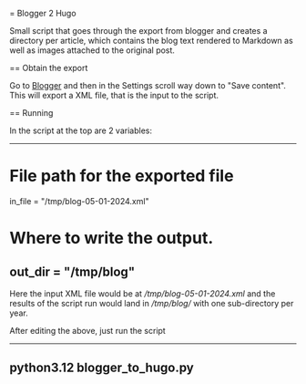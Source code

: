 = Blogger 2 Hugo

Small script that goes through the export from blogger and creates a directory per article,
which contains the blog text rendered to Markdown as well as images attached to the original
post.

== Obtain the export

Go to [Blogger](https://www.blogger.com/) and then in the Settings scroll way down to 
"Save content". This will export a XML file, that is the input to
the script.

== Running

In the script at the top are 2 variables:

----
# File path for the exported file
in_file = "/tmp/blog-05-01-2024.xml"
# Where to write the output.
out_dir = "/tmp/blog"
----

Here the input XML file would be at _/tmp/blog-05-01-2024.xml_ and the
results of the script run would land in _/tmp/blog/_  with one sub-directory
per year.

After editing the above, just run the script

----
python3.12 blogger_to_hugo.py
----




